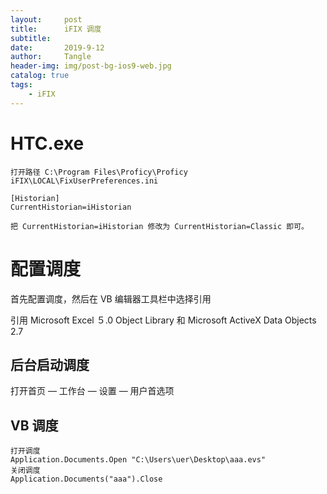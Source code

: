 ```yaml
---
layout:     post
title:      iFIX 调度
subtitle:   
date:       2019-9-12
author:     Tangle
header-img: img/post-bg-ios9-web.jpg
catalog: true
tags:
    - iFIX
---
```


# HTC.exe

```
打开路径 C:\Program Files\Proficy\Proficy iFIX\LOCAL\FixUserPreferences.ini

[Historian]
CurrentHistorian=iHistorian

把 CurrentHistorian=iHistorian 修改为 CurrentHistorian=Classic 即可。
```

# 配置调度

首先配置调度，然后在 VB 编辑器工具栏中选择引用

引用  Microsoft Excel ５.0 Object Library 和 Microsoft ActiveX Data Objects 2.7 

## 后台启动调度

打开首页 — 工作台 — 设置 — 用户首选项

## VB 调度

```
打开调度
Application.Documents.Open "C:\Users\uer\Desktop\aaa.evs"
关闭调度
Application.Documents("aaa").Close
```
